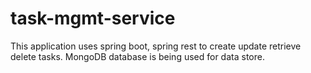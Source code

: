 # task-mgmt-service


This application uses spring boot, spring rest to create update retrieve delete tasks. MongoDB database is being used for data store.
